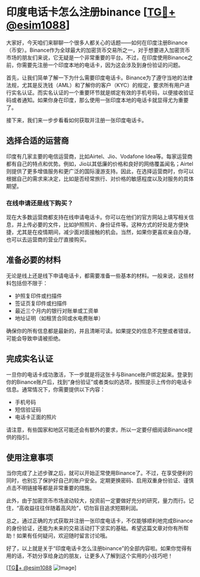 # 印度电话卡怎么注册binance [[TG💪+ @esim1088](https://t.me/s/esim1088)]

大家好，今天咱们来聊聊一个很多人都关心的话题——如何在印度注册Binance（币安）。Binance作为全球最大的加密货币交易所之一，对于想要进入加密货币市场的朋友们来说，它无疑是一个非常重要的平台。不过，在印度使用Binance之前，你需要先注册一个印度本地的电话卡，因为这会涉及到身份验证的问题。

首先，让我们简单了解一下为什么需要印度电话卡。Binance为了遵守当地的法律法规，尤其是反洗钱（AML）和了解你的客户（KYC）的规定，要求所有用户进行实名认证。而实名认证的一个重要环节就是绑定有效的手机号码，以便接收验证码或者通知。如果你身在印度，那么使用一张印度本地的电话卡就显得尤为重要了。

接下来，我们来一步步看看如何获取并注册一张印度电话卡。

## 选择合适的运营商

印度有几家主要的电信运营商，比如Airtel、Jio、Vodafone Idea等。每家运营商都有自己的特点和优势。例如，Jio以其低廉的价格和良好的网络覆盖闻名；Airtel则提供了更多增值服务和更广泛的国际漫游支持。因此，在选择运营商时，你可以根据自己的需求来决定，比如是否经常旅行、对价格的敏感程度以及对服务的具体期望。

### 在线申请还是线下购买？

现在大多数运营商都支持在线申请电话卡。你可以在他们的官方网站上填写相关信息，并上传必要的文件，比如护照照片、身份证件等。这种方式的好处是方便快捷，尤其是在疫情期间，减少面对面接触的机会。当然，如果你更喜欢亲自办理，也可以去运营商的营业厅直接购买。

## 准备必要的材料

无论是线上还是线下申请电话卡，都需要准备一些基本的材料。一般来说，这些材料包括但不限于：

- 护照复印件或扫描件
- 签证页复印件或扫描件
- 最近三个月内的银行对账单或工资单
- 地址证明（如租赁合同或水电费账单）

确保你的所有信息都是最新的，并且清晰可读。如果提交的信息不完整或者错误，可能会导致申请被拒绝。

## 完成实名认证

一旦你的电话卡成功激活，下一步就是将这张卡与Binance账户绑定起来。登录到你的Binance账户后，找到“身份验证”或者类似的选项，按照提示上传你的电话卡信息。通常情况下，你需要提供以下内容：

- 手机号码
- 短信验证码
- 电话卡正面的照片

请注意，有些国家和地区可能还会有额外的要求，所以一定要仔细阅读Binance提供的指引。

## 使用注意事项

当你完成了上述步骤之后，就可以开始正常使用Binance了。不过，在享受便利的同时，也别忘了保护好自己的账户安全。定期更换密码、启用双重身份验证、谨慎点击不明链接等都是非常重要的措施。

此外，由于加密货币市场波动较大，投资前一定要做好充分的研究，量力而行。记住，“高收益往往伴随着高风险”，切勿盲目追求短期利润。

总之，通过正确的方式获取并注册一张印度电话卡，不仅能够顺利地完成Binance的身份验证，还能为未来的交易活动打下坚实的基础。希望这篇文章对你有所帮助！如果有任何疑问，欢迎随时留言讨论哦。

好了，以上就是关于“印度电话卡怎么注册binance”的全部内容啦。如果你觉得有用的话，不妨分享给身边的朋友，让更多人了解到这个实用的小技巧吧！

[[TG💪+ @esim1088](https://t.me/s/esim1088) ![Image](https://i.postimg.cc/4NQfJmqS/Snipaste-2025-05-13-00-14-12.png)]